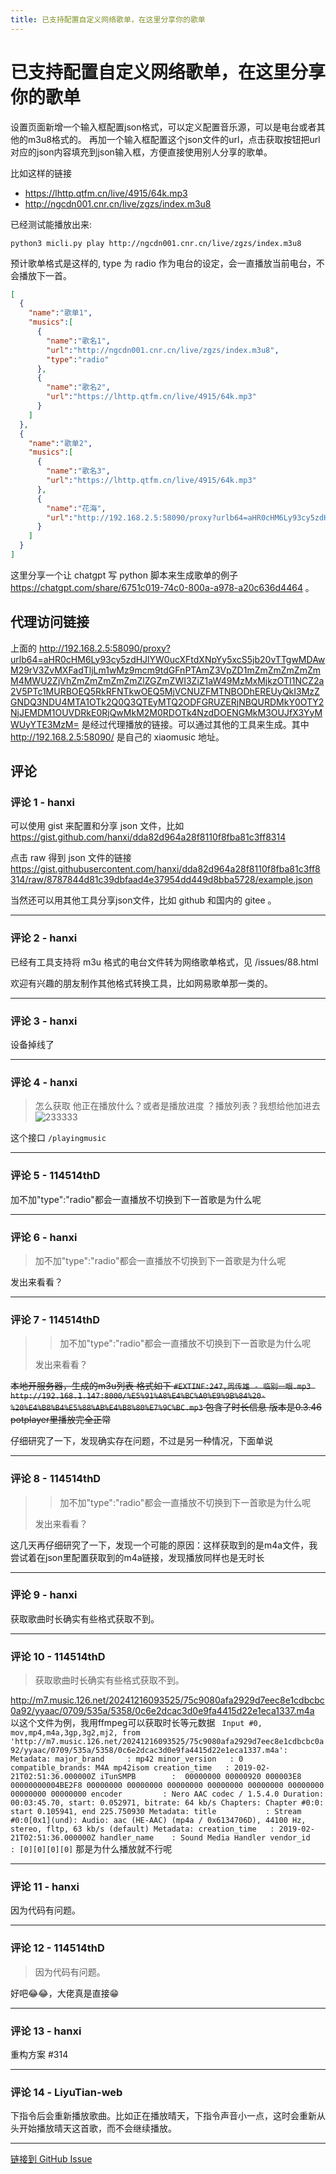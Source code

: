 ```yaml
---
title: 已支持配置自定义网络歌单，在这里分享你的歌单
---
```


# 已支持配置自定义网络歌单，在这里分享你的歌单

设置页面新增一个输入框配置json格式，可以定义配置音乐源，可以是电台或者其他的m3u8格式的。
再加一个输入框配置这个json文件的url，点击获取按钮把url对应的json内容填充到json输入框，方便直接使用别人分享的歌单。

比如这样的链接
- https://lhttp.qtfm.cn/live/4915/64k.mp3
- http://ngcdn001.cnr.cn/live/zgzs/index.m3u8

已经测试能播放出来:
```
python3 micli.py play http://ngcdn001.cnr.cn/live/zgzs/index.m3u8
```

预计歌单格式是这样的, type 为 radio 作为电台的设定，会一直播放当前电台，不会播放下一首。
```json
[
  {
    "name":"歌单1",
    "musics":[
      {
        "name":"歌名1",
        "url":"http://ngcdn001.cnr.cn/live/zgzs/index.m3u8",
        "type":"radio"
      },
      {
        "name":"歌名2",
        "url":"https://lhttp.qtfm.cn/live/4915/64k.mp3"
      }
    ]
  },
  {
    "name":"歌单2",
    "musics":[
      {
        "name":"歌名3",
        "url":"https://lhttp.qtfm.cn/live/4915/64k.mp3"
      },
      {
        "name":"花海",
        "url":"http://192.168.2.5:58090/proxy?urlb64=aHR0cHM6Ly93cy5zdHJlYW0ucXFtdXNpYy5xcS5jb20vTTgwMDAwM29rV3ZvMXFadTljLm1wMz9mcm9tdGFnPTAmZ3VpZD1mZmZmZmZmZmM4MWU2ZjVhZmZmZmZmZmZlZGZmZWI3ZiZ1aW49MzMxMjkzOTI1NCZ2a2V5PTc1MURBOEQ5RkRFNTkwOEQ5MjVCNUZFMTNBODhEREUyQkI3MzZGNDQ3NDU4MTA1OTk2Q0Q3QTEyMTQ2ODFGRUZERjNBQURDMkY0OTY2NjJEMDM1OUVDRkE0RjQwMkM2M0RDOTk4NzdDOENGMkM3OUJfX3YyMWUyYTE3MzM="
      }
    ]
  }
]
```

这里分享一个让 chatgpt 写 python 脚本来生成歌单的例子 <https://chatgpt.com/share/6751c019-74c0-800a-a978-a20c636d4464> 。

## 代理访问链接

上面的 <http://192.168.2.5:58090/proxy?urlb64=aHR0cHM6Ly93cy5zdHJlYW0ucXFtdXNpYy5xcS5jb20vTTgwMDAwM29rV3ZvMXFadTljLm1wMz9mcm9tdGFnPTAmZ3VpZD1mZmZmZmZmZmM4MWU2ZjVhZmZmZmZmZmZlZGZmZWI3ZiZ1aW49MzMxMjkzOTI1NCZ2a2V5PTc1MURBOEQ5RkRFNTkwOEQ5MjVCNUZFMTNBODhEREUyQkI3MzZGNDQ3NDU4MTA1OTk2Q0Q3QTEyMTQ2ODFGRUZERjNBQURDMkY0OTY2NjJEMDM1OUVDRkE0RjQwMkM2M0RDOTk4NzdDOENGMkM3OUJfX3YyMWUyYTE3MzM=> 是经过代理播放的链接。可以通过其他的工具来生成。其中 <http://192.168.2.5:58090/> 是自己的 xiaomusic 地址。

## 评论


### 评论 1 - hanxi

可以使用 gist 来配置和分享 json 文件，比如 https://gist.github.com/hanxi/dda82d964a28f8110f8fba81c3ff8314

点击 raw 得到 json 文件的链接 https://gist.githubusercontent.com/hanxi/dda82d964a28f8110f8fba81c3ff8314/raw/8787844d81c39dbfaad4e37954dd449d8bba5728/example.json

当然还可以用其他工具分享json文件，比如 github 和国内的 gitee 。

---

### 评论 2 - hanxi

已经有工具支持将 m3u 格式的电台文件转为网络歌单格式，见 /issues/88.html

欢迎有兴趣的朋友制作其他格式转换工具，比如网易歌单那一类的。

---

### 评论 3 - hanxi

设备掉线了

---

### 评论 4 - hanxi

> 怎么获取 他正在播放什么？或者是播放进度 ？播放列表？我想给他加进去 ![233333](https://private-user-images.githubusercontent.com/100142519/372926296-013cd952-69e9-4754-870f-2d5321865179.jpg?jwt=eyJhbGciOiJIUzI1NiIsInR5cCI6IkpXVCJ9.eyJpc3MiOiJnaXRodWIuY29tIiwiYXVkIjoicmF3LmdpdGh1YnVzZXJjb250ZW50LmNvbSIsImtleSI6ImtleTUiLCJleHAiOjE3Mjc4ODY3MzUsIm5iZiI6MTcyNzg4NjQzNSwicGF0aCI6Ii8xMDAxNDI1MTkvMzcyOTI2Mjk2LTAxM2NkOTUyLTY5ZTktNDc1NC04NzBmLTJkNTMyMTg2NTE3OS5qcGc_WC1BbXotQWxnb3JpdGhtPUFXUzQtSE1BQy1TSEEyNTYmWC1BbXotQ3JlZGVudGlhbD1BS0lBVkNPRFlMU0E1M1BRSzRaQSUyRjIwMjQxMDAyJTJGdXMtZWFzdC0xJTJGczMlMkZhd3M0X3JlcXVlc3QmWC1BbXotRGF0ZT0yMDI0MTAwMlQxNjI3MTVaJlgtQW16LUV4cGlyZXM9MzAwJlgtQW16LVNpZ25hdHVyZT0wNzI5OTdhOTAxMmIwMDkxZTBjOGNhYTZkOWVjY2MwZTRmNGE0YTYzNDFhNGY1YzNjNTI4ZWY0YzYzYzc0Nzk3JlgtQW16LVNpZ25lZEhlYWRlcnM9aG9zdCJ9.4-5nGDdkDv9FRp9bAnwN4dzmf4wqKHnG4bW44BhVyRQ)

这个接口 `/playingmusic`

---

### 评论 5 - 114514thD

加不加"type":"radio"都会一直播放不切换到下一首歌是为什么呢

---

### 评论 6 - hanxi

> 加不加"type":"radio"都会一直播放不切换到下一首歌是为什么呢

发出来看看？

---

### 评论 7 - 114514thD

> > 加不加"type":"radio"都会一直播放不切换到下一首歌是为什么呢
> 
> 发出来看看？

~~本地开服务器，生成的m3u列表
格式如下
`#EXTINF:247,周传雄 - 临别一眼.mp3
http://192.168.1.147:8000/%E5%91%A8%E4%BC%A0%E9%9B%84%20-%20%E4%B8%B4%E5%88%AB%E4%B8%80%E7%9C%BC.mp3`
包含了时长信息
版本是0.3.46
potplayer里播放完全正常~~

仔细研究了一下，发现确实存在问题，不过是另一种情况，下面单说

---

### 评论 8 - 114514thD

> > 加不加"type":"radio"都会一直播放不切换到下一首歌是为什么呢
> 
> 发出来看看？

这几天再仔细研究了一下，发现一个可能的原因：这样获取到的是m4a文件，我尝试着在json里配置获取到的m4a链接，发现播放同样也是无时长

---

### 评论 9 - hanxi

获取歌曲时长确实有些格式获取不到。

---

### 评论 10 - 114514thD

> 获取歌曲时长确实有些格式获取不到。

http://m7.music.126.net/20241216093525/75c9080afa2929d7eec8e1cdbcbc0a92/yyaac/0709/535a/5358/0c6e2dcac3d0e9fa4415d22e1eca1337.m4a
以这个文件为例，我用ffmpeg可以获取时长等元数据
`
Input #0, mov,mp4,m4a,3gp,3g2,mj2, from 'http://m7.music.126.net/20241216093525/75c9080afa2929d7eec8e1cdbcbc0a92/yyaac/0709/535a/5358/0c6e2dcac3d0e9fa4415d22e1eca1337.m4a':
  Metadata:
    major_brand     : mp42
    minor_version   : 0
    compatible_brands: M4A mp42isom
    creation_time   : 2019-02-21T02:51:36.000000Z
    iTunSMPB        :  00000000 00000920 000003E8 00000000004BE2F8 00000000 00000000 00000000 00000000 00000000 00000000 00000000 00000000
    encoder         : Nero AAC codec / 1.5.4.0
  Duration: 00:03:45.70, start: 0.052971, bitrate: 64 kb/s
  Chapters:
    Chapter #0:0: start 0.105941, end 225.750930
      Metadata:
        title           :
  Stream #0:0[0x1](und): Audio: aac (HE-AAC) (mp4a / 0x6134706D), 44100 Hz, stereo, fltp, 63 kb/s (default)
    Metadata:
      creation_time   : 2019-02-21T02:51:36.000000Z
      handler_name    : Sound Media Handler
      vendor_id       : [0][0][0][0]`
那是为什么播放就不行呢

---

### 评论 11 - hanxi

因为代码有问题。

---

### 评论 12 - 114514thD

> 因为代码有问题。

好吧😂😂，大佬真是直接😁

---

### 评论 13 - hanxi

重构方案 #314 

---

### 评论 14 - LiyuTian-web

下指令后会重新播放歌曲。比如正在播放晴天，下指令声音小一点，这时会重新从头开始播放晴天这首歌，而不会继续播放。

---
[链接到 GitHub Issue](https://github.com/hanxi/xiaomusic/issues/78)
